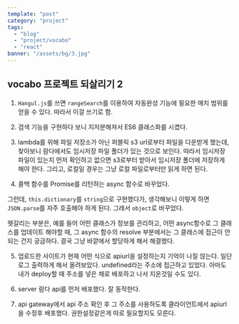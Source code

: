 ```yaml
---
template: "post"
category: "project"
tags: 
  - "blog"
  - "project/vocabo"
  - "react"
banner: "/assets/bg/3.jpg"
---
```


## vocabo 프로젝트 되살리기 2

1. `Hangul.js`를 쓰면 `rangeSearch`를 이용하여 자동완성 기능에 필요한 매치 범위를 얻을 수 있다. 따라서 이걸 쓰기로 함.

2. 검색 기능을 구현하다 보니 지저분해져서 ES6 클래스화를 시켰다. 

3. lambda를 위해 파일 저장소가 아닌 퍼블릭 s3 url로부터 파일을 다운받게 했는데, 찾아보니 람다에서도 임시저장 파일 폴더가 있는 것으로 보인다. 따라서 임시저장 파일이 있는지 먼저 확인하고 없으면 s3로부터 받아서 임시저장 폴더에 저장하게 해야 한다. 그리고, 로컬일 경우는 그냥 로컬 파일로부터만 읽게 하면 된다.

4. 콜백 함수를 Promise를 리턴하는 async 함수로 바꾸었다.

그런데, `this.dictionary`를 `string`으로 구현했다가, 생각해보니 이렇게 하면 `JSON.parse`를 자주 호출해야 하게 된다. 그래서 `object`로 바꾸었다.

헷갈리는 부분은, 예를 들어 어떤 클래스가 정보를 관리하고, 어떤 async함수로 그 클래스를 업데이트 해야할 때, 그 async 함수의 resolve 부분에서는 그 클래스에 접근이 안 되는 건지 궁금하다. 결국 그냥 바깥에서 할당하게 해서 해결했다.

5. 업로드한 사이트가 현재 어떤 식으로 apiurl을 설정하는지 기억이 나질 않는다. 일단 로그 출력하게 해서 올려보았다.
undefined라는 주소에 접근하고 있었다. 아마도 내가 deploy할 때 주소를 넣은 채로 배포하고 나서 지운것일 수도 있다.

6. server 람다 api를 먼저 배포했다. 잘 동작한다.

7. api gateway에서 api 주소 확인 후 그 주소를 사용하도록 클라이언트에서 apiurl을 수정후 배포했다. 권한설정같은게 따로 필요할지도 모른다. 
